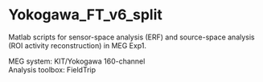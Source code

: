 # Yokogawa_FT_v6_split
Matlab scripts for sensor-space analysis (ERF) and source-space analysis (ROI activity reconstruction) in MEG Exp1.

MEG system: KIT/Yokogawa 160-channel  
Analysis toolbox: FieldTrip
